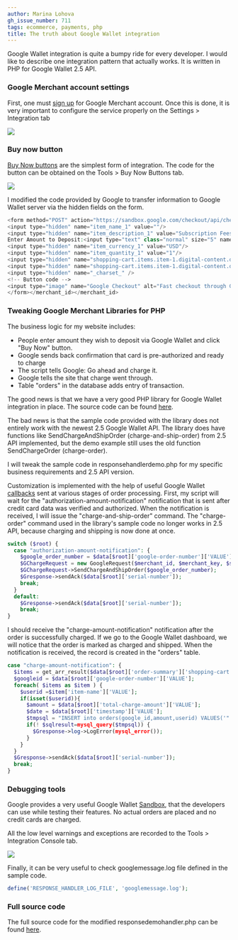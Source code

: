 ```yaml
---
author: Marina Lohova
gh_issue_number: 711
tags: ecommerce, payments, php
title: The truth about Google Wallet integration
---
```


Google Wallet integration is quite a bumpy ride for every developer. I would like to describe one integration pattern that actually works. It is written in PHP for Google Wallet 2.5 API.

### Google Merchant account settings

First, one must [sign up](https://developers.google.com/checkout/developer/Google_Checkout_Buy_Now_Button_How_To#signup) for Google Merchant account. Once this is done, it is very important to configure the service properly on the Settings > Integration tab

<a href="/blog/2012/10/19/the-truth-about-google-wallet/image-0.png" imageanchor="1"><img border="0" src="/blog/2012/10/19/the-truth-about-google-wallet/image-0.png"/></a>

### Buy now button

[Buy Now buttons](https://developers.google.com/checkout/developer/Google_Checkout_Buy_Now_Button_How_To) are the simplest form of integration. The code for the button can be obtained on the Tools > Buy Now Buttons tab.

<img border="0" src="/blog/2012/10/19/the-truth-about-google-wallet/image-1.jpeg"/>

I modified the code provided by Google to transfer information to Google Wallet server via the hidden fields on the form.

```php
<form method="POST" action="https://sandbox.google.com/checkout/api/checkout/v2/checkoutForm/Merchant/<merchant_id>" accept-charset="utf-8">
<input type="hidden" name="item_name_1" value=""/>
<input type="hidden" name="item_description_1" value="Subscription Fees"/>
Enter Amount to Deposit:<input type="text" class="normal" size="5" name="item_price_1" value=""/>
<input type="hidden" name="item_currency_1" value="USD"/>
<input type="hidden" name="item_quantity_1" value="1"/>
<input type="hidden" name="shopping-cart.items.item-1.digital-content.display-disposition" value="OPTIMISTIC"/>
<input type="hidden" name="shopping-cart.items.item-1.digital-content.description" value="It may take up to 24 hours to process your deposit. Check your account balance and notify the Commissioner if it's not updated within 24 hours."/>
<input type="hidden" name="_charset_" />
<!-- Button code -->
<input type="image" name="Google Checkout" alt="Fast checkout through Google" src="http://sandbox.google.com/checkout/buttons/checkout.gif?merchant_id=<merchant_id>&w=180&h=46&style=white&variant=text&loc=en_US" height="46" width="180" />>
</form></merchant_id></merchant_id>
```

### Tweaking Google Merchant Libraries for PHP

The business logic for my website includes:

- People enter amount they wish to deposit via Google Wallet and click "Buy Now" button.
- Google sends back confirmation that card is pre-authorized and ready to charge
- The script tells Google: Go ahead and charge it.
- Google tells the site that charge went through.
- Table "orders" in the database adds entry of transaction.

The good news is that we have a very good PHP library for Google Wallet integration in place. The source code can be found [here](http://code.google.com/p/google-checkout-php-sample-code/source/browse/trunk/).

The bad news is that the sample code provided with the library does not entirely work with the newest 2.5 Google Wallet API. The library does have functions like SendChargeAndShipOrder (charge-and-ship-order) from 2.5 API implemented, but the demo example still uses the old function SendChargeOrder (charge-order).

I will tweak the sample code in responsehandlerdemo.php for my specific business requirements and 2.5 API version.

Customization is implemented with the help of useful Google Wallet [callbacks](https://developers.google.com/checkout/developer/Google_Checkout_Custom_Processing_How_To) sent at various stages of order processing. First, my script will wait for the "authorization-amount-notification" notification that is sent after credit card data was verified and authorized. When the notification is received, I will issue the "charge-and-ship-order" command. The "charge-order" command used in the library's sample code no longer works in 2.5 API, because charging and shipping is now done at once.

```php
switch ($root) {
  case "authorization-amount-notification": {
    $google_order_number = $data[$root]['google-order-number']['VALUE'];
    $GChargeRequest = new GoogleRequest($merchant_id, $merchant_key, $server_type);
    $GChargeRequest->SendChargeAndShipOrder($google_order_number);
    $Gresponse->sendAck($data[$root]['serial-number']);
    break;
  }
  default:
    $Gresponse->sendAck($data[$root]['serial-number']);
    break;
}
```

I should receive the "charge-amount-notification" notification after the order is successfully charged. If we go to the Google Wallet dashboard, we will notice that the order is marked as charged and shipped. When the notification is received, the record is created in the "orders" table.

```php
case "charge-amount-notification": {
  $items = get_arr_result($data[$root]['order-summary']['shopping-cart']['items']['item']);
  $googleid = $data[$root]['google-order-number']['VALUE'];
  foreach( $items as $item ) {
    $userid =$item['item-name']['VALUE'];
    if(isset($userid)){
      $amount = $data[$root]['total-charge-amount']['VALUE'];
      $date = $data[$root]['timestamp']['VALUE'];
      $tmpsql = "INSERT into orders(google_id,amount,userid) VALUES('". $googleid."','".$amount."','".$userid."')";
      if(! $sqlresult=mysql_query($tmpsql)) {
        $Gresponse->log->LogError(mysql_error());
      }
    }
  }
  $Gresponse->sendAck($data[$root]['serial-number']);
  break;
}
```

### Debugging tools

Google provides a very useful Google Wallet [Sandbox](http://support.google.com/checkout/sell/bin/answer.py?hl=en&answer=134469), that the developers can use while testing their features. No actual orders are placed and no credit cards are charged.

All the low level warnings and exceptions are recorded to the Tools > Integration Console tab.

<img border="0" src="/blog/2012/10/19/the-truth-about-google-wallet/image-2.jpeg"/>

Finally, it can be very useful to check googlemessage.log file defined in the sample code.

```php
define('RESPONSE_HANDLER_LOG_FILE', 'googlemessage.log');
```

### Full source code

The full source code for the modified responsedemohandler.php can be found [here](https://gist.github.com/eb63b05ab465c672c6ae).
